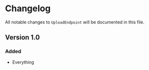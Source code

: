 # Changelog

All notable changes to `UploadEndpoint` will be documented in this file.

## Version 1.0

### Added
- Everything
